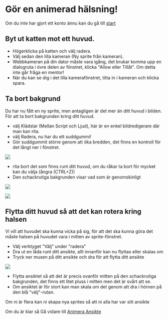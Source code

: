 Gör en animerad hälsning!
=========================

Om du inte har gjort ett konto ännu kan du gå till [start](starta.md)

Byt ut katten mot ett huvud.
------------------------------
 * Högerklicka på katten och välj radera.
 * Välj sedan den lilla kameran (Ny sprite från kameran).
 * Webbkameran på din dator måste vara igång, det brukar komma upp en dialogruta i övre delen av fönstret, klicka "Allow eller Tillåt". Om detta inte går fråga en mentor!
 * När du kan se dig i det lilla kamerafönstret, titta in i kameran och klicka spara.

Ta bort bakgrund
----------------
Du har nu fått en ny sprite, men antagligen är det mer än ditt huvud i bilden.
För att ta bort bakgrunden kring ditt huvud. 
 * välj Klädslar (Mellan Script och Ljud), här är en enkel bildredigerare där man kan rita.
 * välj Radera, nu har du ett suddgummi!
 * Gör suddgummit större genom att öka bredden, det finns en kontroll för det långt ner i fönstret.
 
![](https://raw.githubusercontent.com/dntoll/scratch_coderdojo/master/bilder/suddgummi_bredd.png)

 * rita bort det som finns runt ditt huvud, om du råkar ta bort för mycket kan du välja (ångra (CTRL+Z))
 * Den schackrutiga bakgrunden visar vad som är genomskinligt

![](https://raw.githubusercontent.com/dntoll/scratch_coderdojo/master/bilder/kl%C3%A4dslar_radera.png)

![](https://raw.githubusercontent.com/dntoll/scratch_coderdojo/master/bilder/radera_bakgrund.png)

Flytta ditt huvud så att det kan rotera kring halsen
------------------------------------------------------------------
Vi vill att huvudet ska kunna vicka på sig, för att det ska kunna göra det måste halsen på huvudet vara i mitten av sprite-fönstret.

 * Välj verktyget "Välj" under "radera"
 * Dra ut en låda runt ditt ansikte, allt innanför kan nu flyttas eller skalas om
 * Tryck ner musen på ditt ansikte och dra för att flytta ditt ansikte

![](https://raw.githubusercontent.com/dntoll/scratch_coderdojo/master/bilder/flytta_huvud.png)

 * Flytta ansiktet så att det är precis ovanför mitten på den schackrutiga bakgrunden, det finns ett litet pluss i mitten men det är svårt att se.
 * Om ansiktet är för stort kan man skala om det genom att dra i hörnen på den blå "välj"-rutan.

Om ni är flera kan ni skapa nya sprites så att ni alla har var sitt ansikte

Om du är klar så Gå vidare till [Animera Ansikte](animera_ansikte.md)
